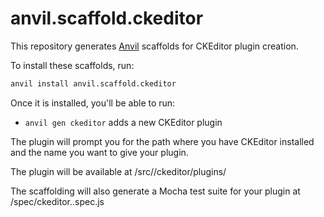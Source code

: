 # anvil.scaffold.ckeditor

This repository generates [Anvil](https://github.com/anviljs/anvil.js) scaffolds for CKEditor plugin creation.

To install these scaffolds, run:

```bash
anvil install anvil.scaffold.ckeditor
```

Once it is installed, you'll be able to run:

* `anvil gen ckeditor` adds a new CKEditor plugin

The plugin will prompt you for the path where you have CKEditor installed and the name you want to give your plugin.

The plugin will be available at /src/<your-path-to-aloha>/ckeditor/plugins/<plugin-name>

The scaffolding will also generate a Mocha test suite for your plugin at /spec/ckeditor.<plugin-name>.spec.js